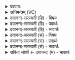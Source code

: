 <details><summary>पदपाठः</summary>

अ॒ꣳशुः। च॒। मे॒। र॒श्मिः। च॒। मे॒। अदा॑भ्यः। च॒। मे॒। अधि॑पति॒रित्यधि॑ऽपतिः। च॒। मे॒। उ॒पा॒अ॒शुरित्यु॑पऽ अ॒ꣳशुः। च॒। मे॒। अ॒न्त॒र्या॒म इत्य॑न्तःऽया॒मः। च॒। मे॒। ऐ॒न्द्र॒वा॒य॒वः। च॒। मे॒। मै॒त्रा॒व॒रु॒णः। च॒। मे॒। आ॒श्वि॒नः। च॒। मे॒। प्र॒ति॒प्र॒स्थान॒ इति॑ प्रतिऽप्र॒स्थानः॑। च॒। मे॒। शु॒क्रः। च॒। मे॒। म॒न्थी। च॒। मे॒। य॒ज्ञेन॑। क॒ल्प॒न्ता॒म्। १९।
</details>

<details><summary>अधिमन्त्रम् (VC)</summary>

- पदार्थविदात्मा देवता
- देवा ऋषयः
- निचृदत्यष्टिः
- गान्धारः
</details>

<details><summary>दयानन्द-सरस्वती (हि) - विषयः</summary>

फिर उसी विषय को अगले मन्त्र में कहा है ॥
</details>

<details><summary>दयानन्द-सरस्वती (हि) - पदार्थः</summary>

पदार्थान्वयभाषाः -  (मे) मेरा (अंशु) व्याप्तिवाला सूर्य (च) और उसका प्रताप (मे) मेरा (रश्मिः) भोजन करने का व्यवहार (च) और अनेक प्रकार का भोजन (मे) मेरा (अदाभ्यः) विनाश रहित (च) और रक्षा करनेवाला (मे) मेरा (अधिपतिः) स्वामी (च) और जिसमें स्थिर हो वह स्थान (मे) मेरा (उपांशुः) मन में जप का करना (च) और एकान्त का विचार (मे) मेरा (अन्तर्यामः) मध्य में जानेवाला पवन (च) और बल (मे) मेरा (ऐन्द्रवायवः) बिजुली और पवन के साथ सम्बन्ध करनेवाला काम (च) और जल (मे) मेरा (मैत्रावरुणः) प्राण और उदान के साथ चलनेहारा वायु (च) और व्यान पवन (मे) मेरा (आश्विनः) सूर्य चन्द्रमा के बीच में रहनेवाला तेज (च) और प्रभाव (मे) मेरा (प्रतिस्थापनः) चलने-चलने के प्रति वर्त्ताव रखनेवाला (च) भ्रमण (मे) मेरा (शुक्रः) शुद्धस्वरूप (च) और वीर्य करनेवाला तथा (मे) मेरा (मन्थी) विलोने के स्वभाववाला (च) और दूध वा काष्ठ आदि ये सब पदार्थ (यज्ञेन) अग्नि के उपयोग से (कल्पन्ताम्) समर्थ हों ॥१९ ॥
</details>

<details><summary>दयानन्द-सरस्वती (हि) - भावार्थः</summary>

भावार्थभाषाः -  जो मनुष्य सूर्यप्रकाशादिकों से भी उपकारों को लेवें तो विद्वान् होकर क्रिया की चतुराई को क्यों न पावें ॥१९ ॥
</details>

<details><summary>दयानन्द-सरस्वती (सं) - विषयः</summary>

पुनस्तमेव विषयमाह ॥
</details>

<details><summary>दयानन्द-सरस्वती (सं) - पदार्थः</summary>

पदार्थान्वयभाषाः -  मेंऽशुश्च मे रश्मिश्च मेऽदाभ्यश्च मेऽधिपतिश्च म उपांशुश्च मेऽन्तर्यामश्च म ऐन्द्रवायवश्च मे मैत्रावरुणश्च म आश्विनश्च मे प्रतिप्रस्थानश्च मे शुक्रश्च मे मन्थी च यज्ञेन कल्पन्ताम् ॥१९ ॥
</details>

<details><summary>दयानन्द-सरस्वती (सं) - भावार्थः</summary>

भावार्थभाषाः -  यदि मनुष्याः सूर्यप्रकाशदिभ्योऽप्युपकारं गृह्णीयुस्तर्हि विद्वांसो भूत्वा क्रियाकौशलं कुतो न प्राप्नुयुः ॥१९ ॥
</details>

<details><summary>सविता जोशी ← दयानन्दः (म) - भावार्थः</summary>

भावार्थभाषाः -  जी माणसे सूर्य प्रकाश इत्यादींचा उपयोग करून घेतात ती विद्वान बनतात अशी माणसे कर्म करण्यात चतुर का बरे होणार नाहीत? (अर्थात् ती निश्चितच चतुर बनतील) .
</details>